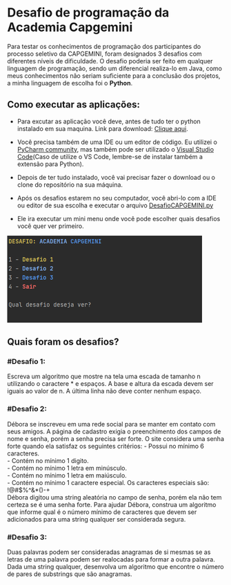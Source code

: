 # Desafio de programação da Academia Capgemini

Para testar os conhecimentos de programação dos participantes do processo seletivo da CAPGEMINI, foram designados 3 desafios com diferentes níveis de dificuldade. O desafio poderia ser feito em qualquer linguagem de programação, sendo um diferencial realiza-lo em Java, como meus conhecimentos não seriam suficiente para a conclusão dos projetos, a minha linguagem de escolha foi o **Python**.

<h2>Como executar as aplicações:</h2>

- Para excutar as aplicação você deve, antes de tudo ter o python instalado em sua maquina. Link para download: [Clique aqui](https://www.python.org/downloads/).

- Você precisa também de uma IDE ou um editor de código. Eu utilizei o [PyCharm community](https://www.jetbrains.com/pt-br/pycharm/download/#section=windows), mas também pode ser utilizado o [Visual Studio Code](https://code.visualstudio.com/download)(Caso de utilize o VS Code, lembre-se de instalar também a extensão para Python).

- Depois de ter tudo instalado, você vai precisar fazer o download ou o clone do repositório na sua máquina.

- Após os desafios estarem no seu computador, você abri-lo com a IDE ou editor de sua escolha e executar o arquivo [DesafioCAPGEMINI.py](https://github.com/ZUSM0/Desafio_Capgemini/blob/master/DesafioCAPGEMINI.py)

- Ele ira executar um mini menu onde você pode escolher quais desafios você quer ver primeiro.

![caption](img/Menu.png)

<h2>Quais foram os desafios?</h2>

<h3>#Desafio 1:</h3>
Escreva um algoritmo que mostre na tela uma escada de tamanho n utilizando o caractere * e espaços. A base e altura da escada devem ser iguais ao valor de n. A última linha não deve conter nenhum espaço.

<h3>#Desafio 2:</h3>
Débora se inscreveu em uma rede social para se manter em contato com seus amigos. A página de cadastro exigia o preenchimento dos campos de nome e senha, porém a senha precisa ser forte. O site considera uma senha forte quando ela satisfaz os seguintes critérios:
- Possui no mínimo 6 caracteres.<br>
- Contém no mínimo 1 digito.<br>
- Contém no mínimo 1 letra em minúsculo.<br>
- Contém no mínimo 1 letra em maiúsculo.<br>
- Contém no mínimo 1 caractere especial. Os caracteres especiais são: !@#$%^&*()-+<br>
Débora digitou uma string aleatória no campo de senha, porém ela não tem certeza se é uma senha forte. Para ajudar Débora, construa um algoritmo que informe qual é o número mínimo de caracteres que devem ser adicionados para uma string qualquer ser considerada segura.

<h3>#Desafio 3:</h3>
Duas palavras podem ser consideradas anagramas de si mesmas se as letras de uma palavra podem ser realocadas para formar a outra palavra. Dada uma string qualquer, desenvolva um algoritmo que encontre o número de pares de substrings que são anagramas.
